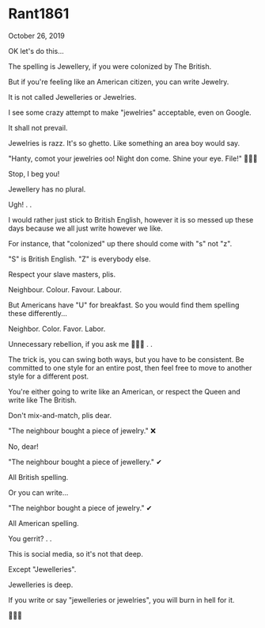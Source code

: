 # Rant1861


October 26, 2019

OK let's do this...

The spelling is Jewellery, if you were colonized by The British. 

But if you're feeling like an American citizen, you can write Jewelry. 

It is not called Jewelleries or Jewelries.

I see some crazy attempt to make "jewelries" acceptable, even on Google. 

It shall not prevail.

Jewelries is razz. It's so ghetto. Like something an area boy would say. 

"Hanty, comot your jewelries oo! Night don come. Shine your eye. File!" 🤷🏽‍♀️

Stop, I beg you!

Jewellery has no plural.

Ugh!
.
.

I would rather just stick to British English, however it is so messed up these days because we all just write however we like.

For instance, that "colonized" up there should come with "s" not "z".

"S" is British English.
"Z" is everybody else.

Respect your slave masters, plis.

Neighbour. Colour. Favour. Labour.

But Americans have "U" for breakfast. So you would find them spelling these differently...

Neighbor. Color. Favor. Labor.

Unnecessary rebellion, if you ask me 🤷🏽‍♀️
.
.

The trick is, you can swing both ways, but you have to be consistent. Be committed to one style for an entire post, then feel free to move to another style for a different post. 

You're either going to write like an American, or respect the Queen and write like The British. 

Don't mix-and-match, plis dear. 

"The neighbour bought a piece of jewelry." ❌

No, dear!

"The neighbour bought a piece of jewellery." ✔

All British spelling.

Or you can write...

"The neighbor bought a piece of jewelry." ✔

All American spelling.

You gerrit?
.
.

This is social media, so it's not that deep.

Except "Jewelleries".

Jewelleries is deep.

If you write or say "jewelleries or jewelries", you will burn in hell for it.

🧐🤓🤧